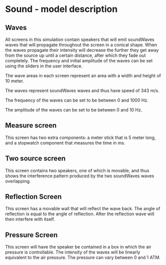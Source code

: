 # Sound - model description

## Waves

All screens in this simulation contain speakers that will emit soundWaves waves that will propagate throughout the screen in
a conical shape. When the waves propagate their intensity will decrease the further they get away from the source up
until a certain distance, after which they fade out completely. The frequency and initial amplitude of the waves can be
set using the sliders in the user interface.

The wave areas in each screen represent an area with a width and height of 10 meter.

The waves represent soundWaves waves and thus have speed of 343 m/s.

The frequency of the waves can be set to be between 0 and 1000 Hz.

The amplitude of the waves can be set to be between 0 and 10 Hz.

## Measure screen

This screen has two extra components: a meter stick that is 5 meter long, and a stopwatch component that measures the time in ms.

## Two source screen

This screen contains two speakers, one of which is movable, and thus shows the interference pattern produced by the two
soundWaves waves overlapping.

## Reflection Screen

This screen has a movable wall that will reflect the wave back. The angle of reflection is equal to the angle of
reflection. After the reflection wave will then interfere with itself.

## Pressure Screen

This screen will have the speaker be contained in a box in which the air pressure is controllable. The intensity of the
waves will be linearly equivalent to the air pressure. The pressure can vary between 0 and 1 ATM.
